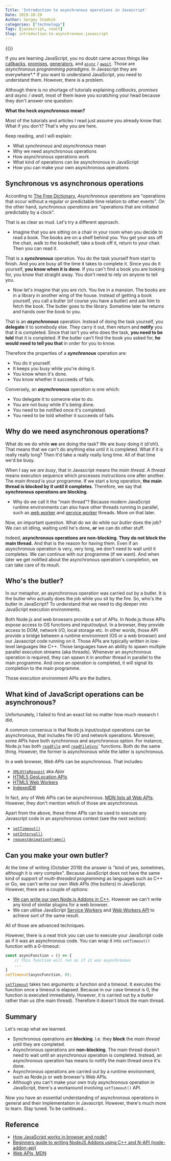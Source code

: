 ```yaml
---
Title: 'Introduction to asynchronous operations in Javascript'
Date: 2019-10-29
Author: Sergey Stadnik
categories: ["technology"]
Tags: [javascript, react]
Slug: introduction-to-asynchronous-javascript
---
```


{{<responsive-figure src="synchronous-asynchronous.jpg" width="640" alt="Synchronous / Asynchronous">}}

If you are learning JavaScript, you no doubt came across things like [callbacks](https://codeburst.io/javascript-what-the-heck-is-a-callback-aba4da2deced), [promises](https://developer.mozilla.org/en-US/docs/Web/JavaScript/Reference/Global_Objects/Promise), [generators](https://medium.com/dailyjs/a-simple-guide-to-understanding-javascript-es6-generators-d1c350551950), and [`async`](https://developer.mozilla.org/en-US/docs/Web/JavaScript/Reference/Statements/async_function) / [`await`](https://developer.mozilla.org/en-US/docs/Web/JavaScript/Reference/Operators/await). Those are *asynchronous programming paradigms.* In Javascript they are everywhere*.* If you want to understand JavaScript, you need to understand them. However, there is a problem.

Although there is no shortage of tutorials explaining *callbacks*, *promises* and *async / await*, most of them leave you scratching your head because they don't answer one question:

**What the heck *asynchronous* mean?**

Most of the tutorials and articles I read just assume you already know that. What if you don't? That's why you are here.

Keep reading, and I will explain:

- What *synchronous* and *asynchronous* mean
- Why we need asynchronous operations
- How asynchronous operations work
- What kind of operations can be asynchronous in JavaScript
- How you can make your own asynchronous operations

<!--more-->

## Synchronous vs asynchronous operations

According to [The Free Dictionary](https://www.thefreedictionary.com/asynchronous+operation), *Asynchronous operations* are "operations that occur without a regular or predictable time relation to other events". On the other hand, *synchronous operations* are "operations that are initiated predictably by a clock".

That is as clear as mud. Let's try a different approach.

- Imagine that you are sitting on a chair in your room when you decide to read a book. The books are on a shelf behind you. You get your ass off the chair, walk to the bookshelf, take a book off it, return to your chair. Then you can read it.

That is a ***synchronous*** operation. You do the task yourself from start to finish. And you are busy all the time it takes to complete it. Since you do it yourself, **you know when it is done**. If you can't find a book you are looking for, you know that straight away. You don't need to rely on anyone to tell you.

- Now let's imagine that you are rich. You live in a mansion. The books are in a library in another wing of the house. Instead of getting a book yourself, you call a butler (of course you have a butler) and ask him to fetch the book. The butler goes to the library. Sometime later he returns and hands over the book to you.

That is an ***asynchronous*** operation. Instead of doing the task yourself, you **delegate** it to somebody else. They carry it out, then return and **notify** you that it is completed. Since that isn't you who does the task, **you need to be told** that it is completed. If the butler can't find the book you asked for, **he would need to tell you that** in order for you to know.

Therefore the properties of a ***synchronous*** operation are:

- You do it yourself.
- It keeps you busy while you're doing it.
- You know when it's done.
- You know whether it succeeds of fails.

Conversely, an ***asynchronous*** operation is one which:

- You delegate it to someone else to do.
- You are not busy while it's being done.
- You need to be notified once it's completed.
- You need to be told whether it succeeds of fails.

## Why do we need asynchronous operations?

What do we do while **we** are doing the task? We are busy doing it (d'oh!). That means that we can't do anything else until it is completed. What if it is really really long? Then it'd take a really really long time. All of that time we'd be busy.

When I say *we are busy*, that in Javascript means the *main thread*. A *thread* means execution sequence which processes instructions one after another. The *main thread* is your programme. If we start a long operation, **the main thread is blocked by it until it completes**. Therefore, we say that **synchronous operations are blocking**.

- Why do we call it the "main thread"? Because modern JavaScript runtime environments can also have other threads running in parallel, such as [web worker](https://developer.mozilla.org/en-US/docs/Web/API/Web_Workers_API/Using_web_workers) and [service worker](https://developer.mozilla.org/en-US/docs/Web/API/Web_Workers_API/Using_web_workers) threads. More on that later.

Now, an important question. What do *we* do while our *butler* does the job? We can sit idling, waiting until he's done, **or** we can do other stuff.

Indeed, **asynchronous operations are non-blocking. They do not block the main thread.** And that is the reason for having them. Even if an asynchronous operation is very, very long, we don't need to wait until it completes. We can continue with our programme (if we want). And when later we get notified about the asynchronous operation's completion, we can take care of its result.

## Who's the butler?

In our metaphor, an asynchronous operation was carried out by a butler. It is the butler who actually does the job while you sit by the fire. So, who's the butler in JavaScript? To understand that we need to dig deeper into JavaScript execution environments.

Both Node.js and web browsers provide a set of APIs. In Node.js those APIs expose access to OS functions and input/output. In a browser, they provide access to DOM, network I/O, local storage etc. In other words, those API provide a bridge between a runtime environment (OS or a web browser) and our Javascript code running on it. Those APIs are typically written in low-level languages like C++. Those languages have an ability to spawn multiple parallel execution streams (aka threads). Whenever an asynchronous operation is required, they can spawn it in another thread in parallel to the main programme. And once an operation is completed, it will signal its completion to the main programme.

Those execution environment APIs are the butlers.

## What kind of JavaScript operations can be asynchronous?

Unfortunately, I failed to find an exact list no matter how much research I did.

A common consensus is that Node.js input/output operations can be asynchronous, that includes file I/O and network operations. Moreover, some APIs have both synchronous and asynchronous option. For instance, Node.js has both [`readFile`](https://nodejs.org/dist/latest-v12.x/docs/api/fs.html#fs_fs_readfile_path_options_callback) and [`readFileSync`](https://nodejs.org/dist/latest-v12.x/docs/api/fs.html#fs_fs_readfilesync_path_options)` functions. Both do the same thing. However, the former is asynchronous while the latter is synchronous.

In a web browser, *Web APIs* can be asynchronous. That includes:

- [`XMLHttpRequest`](https://developer.mozilla.org/en-US/docs/Web/API/XMLHttpRequest) aka *Ajax*
- [HTML5 GeoLocation APIs](https://developer.mozilla.org/en-US/docs/Web/API/Geolocation_API)
- [HTML5 Web Workers](https://developer.mozilla.org/en-US/docs/Web/API/Web_Workers_API/Using_web_workers)
- [IndexedDB](https://developer.mozilla.org/en-US/docs/Web/API/IndexedDB_API)

In fact, any of Web APIs can be asynchronous. [MDN lists all Web APIs](https://developer.mozilla.org/en-US/docs/Web/API). However, they don't mention which of those are asynchronous.

Apart from the above, these three APIs can be used to execute any Javascript code in an asynchronous context (see the next section):

- [`setTimeout()`](https://developer.mozilla.org/en-US/docs/Web/API/WindowOrWorkerGlobalScope/setTimeout)
- [`setInterval()`](https://developer.mozilla.org/en-US/docs/Web/API/WindowOrWorkerGlobalScope/setInterval)
- [`requestAnimationFrame()`](https://developer.mozilla.org/en-US/docs/Web/API/window/requestAnimationFrame)

## Can you make your own butler?

At the time of writing (October 2019) the answer is "kind of yes, sometimes, although it is very complex". Because JavaScript does not have the same kind of support of *multi-threaded programming* as languages such as C++ or Go, we can't write our own *Web APIs* (the butlers) in JavaScript. However, there are a couple of options:

- [We can write our own Node.js Addons in C++](https://medium.com/@atulanand94/beginners-guide-to-writing-nodejs-addons-using-c-and-n-api-node-addon-api-9b3b718a9a7f). However we can't write any kind of similar plugins for a web browser.
- We can utilise JavaScript [Service Workers](https://developer.mozilla.org/en-US/docs/Web/API/Service_Worker_API) and [Web Workers API](https://developer.mozilla.org/en-US/docs/Web/API/Web_Workers_API/Using_web_workers) to achieve sort of the same result.

All of those are advanced techniques.

However, there is a neat trick you can use to execute your JavaScript code as if it was an asynchronous code. You can wrap it into `setTimeout()` function with a 0-timeout:

```js
const asyncFunction = () => {
    // This function will run as if it was asynchronous
    ...
}
setTimeout(asyncFunction, 0);
```

[`setTimeout`](https://www.notion.so/ozmoroz/Draft-Async-Await-b4932e6a703c4dfd8b1c996f11f6b3de#d418af93ed7b4330a9f081e6465757f1) takes two arguments: a function and a timeout. It executes the function once a timeout is elapsed. Because in our case timeout is 0, the function is executed immediately. However, it is carried out by a *butler* rather than us (the main thread). Therefore it doesn't block the main thread.

## Summary

Let's recap what we learned.

- Synchronous operations are **blocking**. I.e. they **block** the *main thread* until they are completed.
- Asynchronous operations are **non-blocking**. The main thread doesn't need to wait until an asynchronous operation is completed. Instead, an asynchronous operation has means to notify the main thread once it's done.
- Asynchronous operations are carried out by a runtime environment, such as Node.js or web browser's Web APIs.
- Although you can't make your own truly asynchronous operation in JavaScript, there's a workaround involving `setTimeout()` API.

Now you have an essential understanding of asynchronous operations in general and their implementation in Javascript. However, there's much more to learn. Stay tuned. To be continued...

## Reference

- [How JavaScript works in browser and node?](https://itnext.io/how-javascript-works-in-browser-and-node-ab7d0d09ac2f)
- [Beginners guide to writing NodeJS Addons using C++ and N-API (node-addon-api)](https://medium.com/@atulanand94/beginners-guide-to-writing-nodejs-addons-using-c-and-n-api-node-addon-api-9b3b718a9a7f)
- [Web APIs, MDN](https://developer.mozilla.org/en-US/docs/Web/API)
